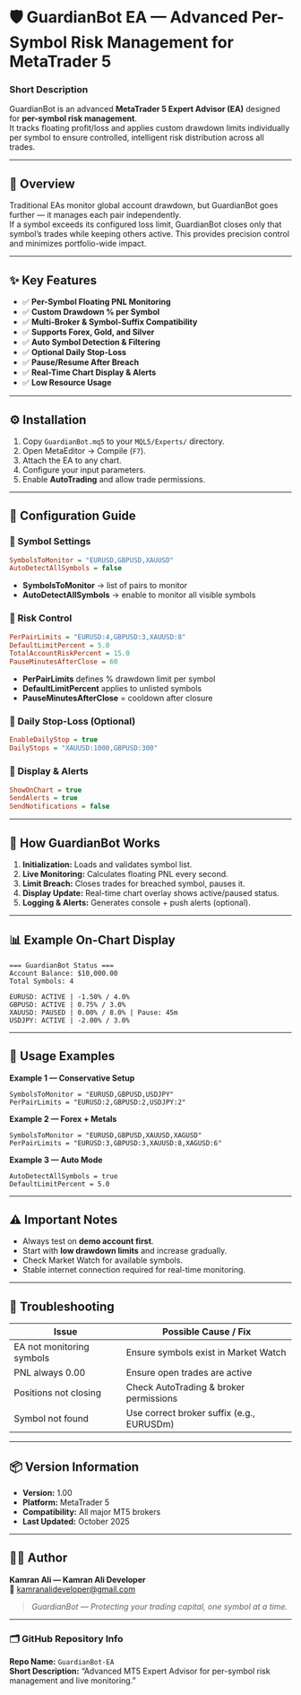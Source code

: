 # 🛡️ GuardianBot EA — Advanced Per-Symbol Risk Management for MetaTrader 5

### **Short Description**
GuardianBot is an advanced **MetaTrader 5 Expert Advisor (EA)** designed for **per-symbol risk management**.  
It tracks floating profit/loss and applies custom drawdown limits individually per symbol to ensure controlled, intelligent risk distribution across all trades.

---

## 🚀 Overview
Traditional EAs monitor global account drawdown, but GuardianBot goes further — it manages each pair independently.  
If a symbol exceeds its configured loss limit, GuardianBot closes only that symbol’s trades while keeping others active. This provides precision control and minimizes portfolio-wide impact.

---

## ✨ Key Features
- ✅ **Per-Symbol Floating PNL Monitoring**
- ✅ **Custom Drawdown % per Symbol**
- ✅ **Multi-Broker & Symbol-Suffix Compatibility**
- ✅ **Supports Forex, Gold, and Silver**
- ✅ **Auto Symbol Detection & Filtering**
- ✅ **Optional Daily Stop-Loss**
- ✅ **Pause/Resume After Breach**
- ✅ **Real-Time Chart Display & Alerts**
- ✅ **Low Resource Usage**

---

## ⚙️ Installation
1. Copy `GuardianBot.mq5` to your `MQL5/Experts/` directory.  
2. Open MetaEditor → Compile (`F7`).  
3. Attach the EA to any chart.  
4. Configure your input parameters.  
5. Enable **AutoTrading** and allow trade permissions.

---

## 🧩 Configuration Guide

### 🔹 Symbol Settings
```ini
SymbolsToMonitor = "EURUSD,GBPUSD,XAUUSD"
AutoDetectAllSymbols = false
```
- **SymbolsToMonitor** → list of pairs to monitor  
- **AutoDetectAllSymbols** → enable to monitor all visible symbols

### 🔹 Risk Control
```ini
PerPairLimits = "EURUSD:4,GBPUSD:3,XAUUSD:8"
DefaultLimitPercent = 5.0
TotalAccountRiskPercent = 15.0
PauseMinutesAfterClose = 60
```
- **PerPairLimits** defines % drawdown limit per symbol  
- **DefaultLimitPercent** applies to unlisted symbols  
- **PauseMinutesAfterClose** = cooldown after closure

### 🔹 Daily Stop-Loss (Optional)
```ini
EnableDailyStop = true
DailyStops = "XAUUSD:1000,GBPUSD:300"
```

### 🔹 Display & Alerts
```ini
ShowOnChart = true
SendAlerts = true
SendNotifications = false
```

---

## 🧠 How GuardianBot Works
1. **Initialization:** Loads and validates symbol list.  
2. **Live Monitoring:** Calculates floating PNL every second.  
3. **Limit Breach:** Closes trades for breached symbol, pauses it.  
4. **Display Update:** Real-time chart overlay shows active/paused status.  
5. **Logging & Alerts:** Generates console + push alerts (optional).

---

## 📊 Example On-Chart Display
```
=== GuardianBot Status ===
Account Balance: $10,000.00
Total Symbols: 4

EURUSD: ACTIVE | -1.50% / 4.0%
GBPUSD: ACTIVE | 0.75% / 3.0%
XAUUSD: PAUSED | 0.00% / 8.0% | Pause: 45m
USDJPY: ACTIVE | -2.00% / 3.0%
```

---

## 🧱 Usage Examples

**Example 1 — Conservative Setup**
```
SymbolsToMonitor = "EURUSD,GBPUSD,USDJPY"
PerPairLimits = "EURUSD:2,GBPUSD:2,USDJPY:2"
```

**Example 2 — Forex + Metals**
```
SymbolsToMonitor = "EURUSD,GBPUSD,XAUUSD,XAGUSD"
PerPairLimits = "EURUSD:3,GBPUSD:3,XAUUSD:8,XAGUSD:6"
```

**Example 3 — Auto Mode**
```
AutoDetectAllSymbols = true
DefaultLimitPercent = 5.0
```

---

## ⚠️ Important Notes
- Always test on **demo account first**.  
- Start with **low drawdown limits** and increase gradually.  
- Check Market Watch for available symbols.  
- Stable internet connection required for real-time monitoring.

---

## 🧩 Troubleshooting
| Issue | Possible Cause / Fix |
|-------|------------------------|
| EA not monitoring symbols | Ensure symbols exist in Market Watch |
| PNL always 0.00 | Ensure open trades are active |
| Positions not closing | Check AutoTrading & broker permissions |
| Symbol not found | Use correct broker suffix (e.g., EURUSDm) |

---

## 📦 Version Information
- **Version:** 1.00  
- **Platform:** MetaTrader 5  
- **Compatibility:** All major MT5 brokers  
- **Last Updated:** October 2025  

---

## 👨‍💻 Author
**Kamran Ali — Kamran Ali Developer**  
📧 kamranalideveloper@gmail.com  

> *GuardianBot — Protecting your trading capital, one symbol at a time.*

---

### 🗂️ GitHub Repository Info
**Repo Name:** `GuardianBot-EA`  
**Short Description:** “Advanced MT5 Expert Advisor for per-symbol risk management and live monitoring.”
